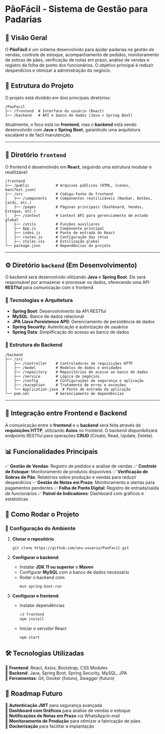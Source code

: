 # PãoFácil - Sistema de Gestão para Padarias

## 📌 Visão Geral
O **PãoFácil** é um sistema desenvolvido para ajudar padarias na gestão de vendas, controle de estoque, acompanhamento de pedidos, monitoramento de sobras de pães, verificação de notas em prazo, análise de vendas e registro da folha de ponto dos funcionários. O objetivo principal é reduzir desperdícios e otimizar a administração do negócio.

## 📂 Estrutura do Projeto
O projeto está dividido em dois principais diretórios:

```
/PaoFacil
├── /frontend  # Interface do usuário (React)
├── /backend   # API e banco de dados (Java + Spring Boot)
```

Atualmente, o foco está no **frontend**, mas o **backend** está sendo desenvolvido com **Java** e **Spring Boot**, garantindo uma arquitetura escalável e de fácil manutenção.

---

## 🎨 Diretório `frontend`
O frontend é desenvolvido em **React**, seguindo uma estrutura modular e reutilizável:

```
/frontend
├── /public            # Arquivos públicos (HTML, ícones, manifest.json)
├── /src               # Código-fonte do frontend
│   ├── /components    # Componentes reutilizáveis (Navbar, Botões, Cards, etc.)
│   ├── /pages         # Páginas principais (Dashboard, Vendas, Estoque, etc.)
│   ├── /context       # Context API para gerenciamento de estado global
│   ├── /utils         # Funções auxiliares
│   ├── App.js         # Componente principal
│   ├── index.js       # Ponto de entrada do React
│   ├── routes.js      # Configuração das rotas
│   ├── styles.css     # Estilização global
└── package.json       # Dependências do projeto
```

---

## ⚙️ Diretório `backend` (Em Desenvolvimento)
O backend será desenvolvido utilizando **Java** e **Spring Boot**. Ele será responsável por armazenar e processar os dados, oferecendo uma API **RESTful** para comunicação com o frontend.

### 🔹 Tecnologias e Arquitetura
- **Spring Boot**: Desenvolvimento da API RESTful
- **MySQL**: Banco de dados relacional
- **JPA (Java Persistence API)**: Gerenciamento de persistência de dados
- **Spring Security**: Autenticação e autorização de usuários
- **Spring Data**: Simplificação do acesso ao banco de dados

### 🔹 Estrutura do Backend
```
/backend
├── /src
│   ├── /controller    # Controladores de requisições HTTP
│   ├── /model         # Modelos de dados e entidades
│   ├── /repository    # Repositórios de acesso ao banco de dados
│   ├── /service       # Lógica de negócios
│   ├── /config        # Configurações de segurança e aplicação
│   ├── /exception     # Tratamento de erros e exceções
│   └── Application.java  # Ponto de entrada da aplicação
└── pom.xml            # Gerenciamento de dependências
```

---

## 🔗 Integração entre Frontend e Backend
A comunicação entre o **frontend** e o **backend** será feita através de **requisições HTTP**, utilizando **Axios** no frontend. O backend disponibilizará endpoints RESTful para operações **CRUD** (Create, Read, Update, Delete).


## 📊 Funcionalidades Principais
✅ **Gestão de Vendas**: Registro de pedidos e análise de vendas
✅ **Controle de Estoque**: Monitoramento de produtos disponíveis
✅ **Verificação de Sobras de Pão**: Relatórios sobre produção e vendas para reduzir desperdícios
✅ **Gestão de Notas em Prazo**: Monitoramento e alertas para pagamentos pendentes
✅ **Folha de Ponto Digital**: Registro de entrada/saída de funcionários
✅ **Painel de Indicadores**: Dashboard com gráficos e estatísticas


## 🚀 Como Rodar o Projeto

### 🔹 Configuração do Ambiente
1. **Clonar o repositório**
   ```sh
   git clone https://github.com/seu-usuario/PaoFacil.git
   ```
2. **Configurar o backend:**
   - Instalar **JDK 11 ou superior** e **Maven**
   - Configurar **MySQL** com o banco de dados necessário
   - Rodar o backend com:
     ```sh
     mvn spring-boot:run
     ```

3. **Configurar o frontend:**
   - Instalar dependências
     ```sh
     cd frontend
     npm install
     ```
   - Iniciar o servidor React
     ```sh
     npm start
     ```


## 🛠️ Tecnologias Utilizadas
🔹 **Frontend**: React, Axios, Bootstrap, CSS Modules  
🔹 **Backend**: Java, Spring Boot, Spring Security, MySQL, JPA  
🔹 **Ferramentas**: Git, Docker (futuro), Swagger (futuro)



## 📌 Roadmap Futuro
📌 **Autenticação JWT** para segurança avançada  
📌 **Dashboard com Gráficos** para análise de vendas e estoque  
📌 **Notificações de Notas em Prazo** via WhatsApp/e-mail  
📌 **Monitoramento de Produção** para otimizar a fabricação de pães  
📌 **Dockerização** para facilitar a implantação  



